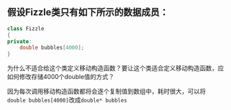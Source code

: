 ## 假设Fizzle类只有如下所示的数据成员：
```cpp
class Fizzle
{
private:
    double bubbles[4000];
}
```
为什么不适合给这个类定义移动构造函数？要让这个类适合定义移动构造函数，应如何修改存储4000个double值的方式？

因为每次调用移动构造函数都将会逐个复制值到数组中，耗时很大，可以将`double bubbles[4000]`改成`double* bubbles`